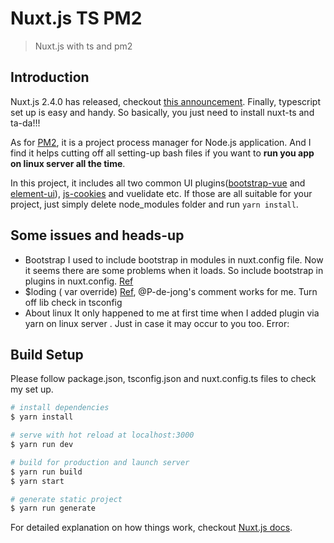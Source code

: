 # Nuxt.js TS PM2

>Nuxt.js with ts and pm2

## Introduction
Nuxt.js 2.4.0 has released, checkout [this announcement](https://dev.to/nuxt/nuxtjs-v240-is-out-typescript-smart-prefetching-and-more-18d). Finally, typescript set up is easy and handy. So basically, you just need to install nuxt-ts and ta-da!!!

As for [PM2](https://pm2.io/doc/en/runtime/overview/), it is a project process manager for Node.js application. And I find it helps cutting off all setting-up bash files if you want to **run you app on linux server all the time**. 

In this project, it includes all two common UI plugins([bootstrap-vue](https://bootstrap-vue.js.org/) and [element-ui](http://element.eleme.io/#/en-US/component/installation)), [js-cookies](https://github.com/js-cookie/js-cookie) and vuelidate etc.
If those are all suitable for your project, just simply delete node_modules folder and run ``` yarn install ```.

## Some issues and heads-up
- Bootstrap
I used to include bootstrap in modules in nuxt.config file. Now it seems there are some problems when it loads. So include bootstrap in plugins in nuxt.config. [Ref](https://github.com/nuxt/nuxt.js/issues/5049)
- $loding ( var override)
[Ref](https://github.com/nuxt/nuxt.js/issues/4877), @P-de-jong's comment works for me. Turn off lib check in tsconfig
- About linux
It only happened to me at first time when I added plugin via yarn on linux server . Just in case it may occur to you too. 
Error: 
## Build Setup
Please follow package.json, tsconfig.json and nuxt.config.ts files to check my set up.
``` bash
# install dependencies
$ yarn install

# serve with hot reload at localhost:3000
$ yarn run dev

# build for production and launch server
$ yarn run build
$ yarn start

# generate static project
$ yarn run generate
```

For detailed explanation on how things work, checkout [Nuxt.js docs](https://nuxtjs.org).
<!--stackedit_data:
eyJoaXN0b3J5IjpbMTQwNjk1Nzk0NSwtMjY3MTY0MTU0LDEyNz
A0NF19
-->